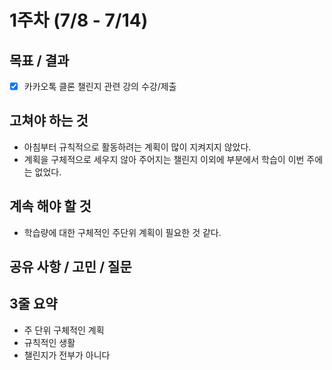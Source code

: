 # 1주차 (7/8 - 7/14)

## 목표 / 결과

- [x] 카카오톡 클론 챌린지 관련 강의 수강/제출

## 고쳐야 하는 것

- 아침부터 규칙적으로 활동하려는 계획이 많이 지켜지지 않았다.
- 계획을 구체적으로 세우지 않아 주어지는 챌린지 이외에 부분에서 학습이 이번 주에는 없었다.

## 계속 해야 할 것

- 학습량에 대한 구체적인 주단위 계획이 필요한 것 같다.

## 공유 사항 / 고민 / 질문

## 3줄 요약

- 주 단위 구체적인 계획
- 규칙적인 생활
- 챌린지가 전부가 아니다
